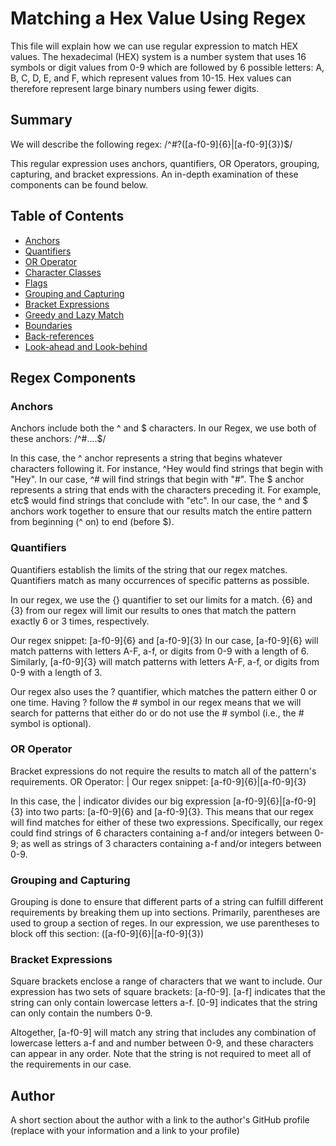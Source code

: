 # Matching a Hex Value Using Regex

This file will explain how we can use regular expression to match HEX values.
The hexadecimal (HEX) system is a number system that uses 16 symbols or digit values from 0-9 which are followed by 6 possible letters: A, B, C, D, E, and F, which represent values from 10-15. Hex values can therefore represent large binary numbers using fewer digits.

## Summary

We will describe the following regex: /^#?([a-f0-9]{6}|[a-f0-9]{3})$/ 

This regular expression uses anchors, quantifiers, OR Operators, grouping, capturing, and bracket expressions. An in-depth examination of these components can be found below. 

## Table of Contents

- [Anchors](#anchors)
- [Quantifiers](#quantifiers)
- [OR Operator](#or-operator)
- [Character Classes](#character-classes)
- [Flags](#flags)
- [Grouping and Capturing](#grouping-and-capturing)
- [Bracket Expressions](#bracket-expressions)
- [Greedy and Lazy Match](#greedy-and-lazy-match)
- [Boundaries](#boundaries)
- [Back-references](#back-references)
- [Look-ahead and Look-behind](#look-ahead-and-look-behind)

## Regex Components
### Anchors
Anchors include both the ^ and $ characters. In our Regex, we use both of these anchors:
/^#....$/ 

In this case, the ^ anchor represents a string that begins whatever characters following it. For instance, ^Hey would find strings that begin with "Hey". In our case, ^# will find strings that begin with "#". 
The $ anchor represents a string that ends with the characters preceding it. For example, etc$ would find strings that conclude with "etc". In our case, the ^ and $ anchors work together to ensure that our results match the entire pattern from beginning (^ on) to end (before $).

### Quantifiers
Quantifiers establish the limits of the string that our regex matches. Quantifiers match as many occurrences of specific patterns as possible. 

In our regex, we use the {} quantifier to set our limits for a match. {6} and {3} from our regex will limit our results to ones that match the pattern exactly 6 or 3 times, respectively. 

Our regex snippet: [a-f0-9]{6} and [a-f0-9]{3}
In our case, [a-f0-9]{6} will match patterns with letters A-F, a-f, or digits from 0-9 with a length of 6. Similarly, [a-f0-9]{3} will match patterns with letters A-F, a-f, or digits from 0-9 with a length of 3. 


Our regex also uses the ? quantifier, which matches the pattern either 0 or one time. Having ? follow the # symbol in our regex means that we will search for patterns that either do or do not use the # symbol (i.e., the # symbol is optional). 

### OR Operator
Bracket expressions do not require the results to match all of the pattern's requirements. 
OR Operator: |
Our regex snippet: [a-f0-9]{6}|[a-f0-9]{3}

In this case, the | indicator divides our big expression [a-f0-9]{6}|[a-f0-9]{3} into two parts: [a-f0-9]{6} and [a-f0-9]{3}. This means that our regex will find matches for either of these two expressions.
Specifically, our regex could find strings of 6 characters containing a-f and/or integers between 0-9; as well as strings of 3 characters containing a-f and/or integers between 0-9.

### Grouping and Capturing
Grouping is done to ensure that different parts of a string can fulfill different requirements by breaking them up into sections.
Primarily, parentheses are used to group a section of reges. In our expression, we use parentheses to block off this section: ([a-f0-9]{6}|[a-f0-9]{3})


### Bracket Expressions
Square brackets enclose a range of characters that we want to include. Our expression has two sets of square brackets: [a-f0-9]. 
[a-f] indicates that the string can only contain lowercase letters a-f.
[0-9] indicates that the string can only contain the numbers 0-9. 

Altogether, [a-f0-9] will match any string that includes any combination of lowercase letters a-f and and number between 0-9, and these characters can appear in any order. Note that the string is not required to meet all of the requirements in our case. 

## Author

A short section about the author with a link to the author's GitHub profile (replace with your information and a link to your profile)
